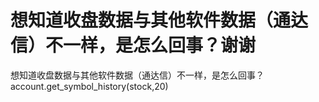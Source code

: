# 想知道收盘数据与其他软件数据（通达信）不一样，是怎么回事？谢谢

想知道收盘数据与其他软件数据（通达信）不一样，是怎么回事？
account.get_symbol_history(stock,20)